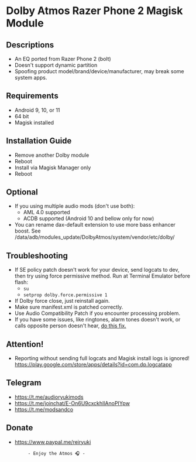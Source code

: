 # Dolby Atmos Razer Phone 2 Magisk Module

## Descriptions
- An EQ ported from Razer Phone 2 (bolt)
- Doesn't support dynamic partition
- Spoofing product model/brand/device/manufacturer, may break some system apps.

## Requirements
- Android 9, 10, or 11
- 64 bit
- Magisk installed

## Installation Guide
- Remove another Dolby module
- Reboot
- Install via Magisk Manager only
- Reboot

## Optional
- If you using multiple audio mods (don't use both):
  - AML 4.0 supported
  - ACDB supported (Android 10 and bellow only for now)
- You can rename dax-default extension to use more bass enhancer boost. See /data/adb/modules_update/DolbyAtmos/system/vendor/etc/dolby/

## Troubleshooting
- If SE policy patch doesn't work for your device, send logcats to dev, then try using force permissive method.
  Run at Terminal Emulator before flash:
  - `su`
  - `setprop dolby.force.permissive 1`
- If Dolby force close, just reinstall again.
- Make sure manifest.xml is patched correctly.
- Use Audio Compatibility Patch if you encounter processing problem.
- If you have some issues, like ringtones, alarm tones doesn't work, or calls opposite person doesn't hear, [do this fix.](https://t.me/audioryukimods/543)

## Attention!
- Reporting without sending full logcats and Magisk install logs is ignored! https://play.google.com/store/apps/details?id=com.dp.logcatapp

## Telegram
- https://t.me/audioryukimods
- https://t.me/joinchat/E-On6U9cxckhIlAnoPIYpw
- https://t.me/modsandco

## Donate
- https://www.paypal.me/reiryuki




           - Enjoy the Atmos 🎧 -
